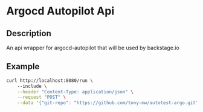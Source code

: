 # Argocd Autopilot Api

## Description
An api wrapper for argocd-autopilot that will be used by backstage.io

## Example
``` bash
curl http://localhost:8080/run \                                                  
    --include \
    --header "Content-Type: application/json" \
    --request "POST" \
    --data '{"git-repo": "https://github.com/tony-mw/autotest-argo.git","git-token-path": "/Users/$(whoami)/.github_token","root-command": "argocd-autopilot","args": ["repo","bootstrap"]}'
```